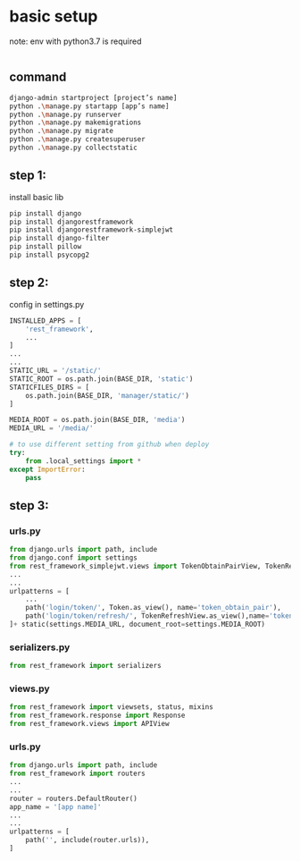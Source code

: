 # basic setup

note: env with python3.7 is required
```bash

```
## command

```bash
django-admin startproject [project’s name]
python .\manage.py startapp [app’s name]
python .\manage.py runserver
python .\manage.py makemigrations
python .\manage.py migrate
python .\manage.py createsuperuser
python .\manage.py collectstatic
```
## step 1:

install basic lib

```bash
pip install django
pip install djangorestframework
pip install djangorestframework-simplejwt
pip install django-filter
pip install pillow
pip install psycopg2
```

## step 2:

config in settings.py

```python
INSTALLED_APPS = [
	'rest_framework',
	...
]
...
...
STATIC_URL = '/static/'
STATIC_ROOT = os.path.join(BASE_DIR, 'static')
STATICFILES_DIRS = [
    os.path.join(BASE_DIR, 'manager/static/')
]

MEDIA_ROOT = os.path.join(BASE_DIR, 'media')
MEDIA_URL = '/media/'

# to use different setting from github when deploy
try:
    from .local_settings import *
except ImportError:
    pass
```

## step 3:

### urls.py

```python
from django.urls import path, include
from django.conf import settings
from rest_framework_simplejwt.views import TokenObtainPairView, TokenRefreshView
...
...
urlpatterns = [
	...
	path('login/token/', Token.as_view(), name='token_obtain_pair'),
	path('login/token/refresh/', TokenRefreshView.as_view(),name='token_refresh'),
]+ static(settings.MEDIA_URL, document_root=settings.MEDIA_ROOT)
```

### serializers.py

```python
from rest_framework import serializers
```

### views.py

```python
from rest_framework import viewsets, status, mixins
from rest_framework.response import Response
from rest_framework.views import APIView
```

### urls.py

```python
from django.urls import path, include
from rest_framework import routers
...
...
router = routers.DefaultRouter()
app_name = '[app name]'
...
...
urlpatterns = [
    path('', include(router.urls)),
]
```
